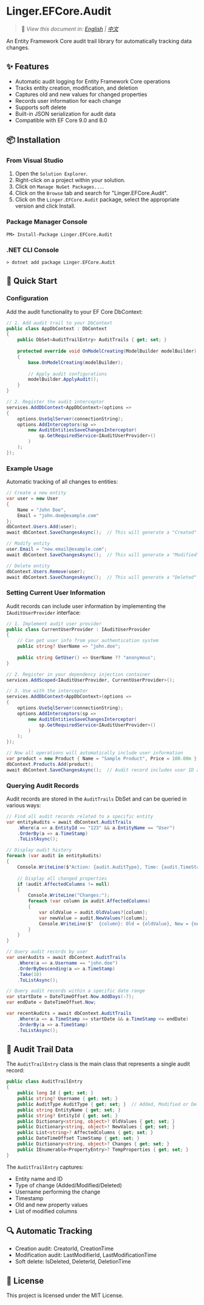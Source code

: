 ﻿# Linger.EFCore.Audit

> 📝 *View this document in: [English](./README.md) | [中文](./README.zh-CN.md)*

An Entity Framework Core audit trail library for automatically tracking data changes.

## ✨ Features

- Automatic audit logging for Entity Framework Core operations
- Tracks entity creation, modification, and deletion
- Captures old and new values for changed properties
- Records user information for each change
- Supports soft delete
- Built-in JSON serialization for audit data
- Compatible with EF Core 9.0 and 8.0

## 📦 Installation

### From Visual Studio

1. Open the `Solution Explorer`.
2. Right-click on a project within your solution.
3. Click on `Manage NuGet Packages...`.
4. Click on the `Browse` tab and search for "Linger.EFCore.Audit".
5. Click on the `Linger.EFCore.Audit` package, select the appropriate version and click Install.

### Package Manager Console

```
PM> Install-Package Linger.EFCore.Audit
```

### .NET CLI Console

```
> dotnet add package Linger.EFCore.Audit
```

## 🚀 Quick Start

### Configuration

Add the audit functionality to your EF Core DbContext:

```csharp
// 1. Add audit trail to your DbContext 
public class AppDbContext : DbContext 
{ 
    public DbSet<AuditTrailEntry> AuditTrails { get; set; }
    
    protected override void OnModelCreating(ModelBuilder modelBuilder) 
    { 
        base.OnModelCreating(modelBuilder);
        
        // Apply audit configurations
        modelBuilder.ApplyAudit();
    } 
}

// 2. Register the audit interceptor 
services.AddDbContext<AppDbContext>(options => 
{
    options.UseSqlServer(connectionString);
    options.AddInterceptors(sp => 
        new AuditEntitiesSaveChangesInterceptor(
            sp.GetRequiredService<IAuditUserProvider>()
        )
    );
});
```

### Example Usage

Automatic tracking of all changes to entities:

```csharp
// Create a new entity
var user = new User
{
    Name = "John Doe",
    Email = "john.doe@example.com"
};
dbContext.Users.Add(user);
await dbContext.SaveChangesAsync();  // This will generate a "Created" audit record

// Modify entity
user.Email = "new.email@example.com";
await dbContext.SaveChangesAsync();  // This will generate a "Modified" audit record

// Delete entity
dbContext.Users.Remove(user);
await dbContext.SaveChangesAsync();  // This will generate a "Deleted" audit record
```

### Setting Current User Information

Audit records can include user information by implementing the `IAuditUserProvider` interface:

```csharp
// 1. Implement audit user provider
public class CurrentUserProvider : IAuditUserProvider 
{ 
    // Can get user info from your authentication system
    public string? UserName => "john.doe"; 
    
    public string GetUser() => UserName ?? "anonymous"; 
}

// 2. Register in your dependency injection container
services.AddScoped<IAuditUserProvider, CurrentUserProvider>();

// 3. Use with the interceptor
services.AddDbContext<AppDbContext>(options => 
{
    options.UseSqlServer(connectionString);
    options.AddInterceptors(sp => 
        new AuditEntitiesSaveChangesInterceptor(
            sp.GetRequiredService<IAuditUserProvider>()
        )
    );
});

// Now all operations will automatically include user information
var product = new Product { Name = "Sample Product", Price = 100.00m };
dbContext.Products.Add(product);
await dbContext.SaveChangesAsync();  // Audit record includes user ID and username
```

### Querying Audit Records

Audit records are stored in the `AuditTrails` DbSet and can be queried in various ways:

```csharp
// Find all audit records related to a specific entity
var entityAudits = await dbContext.AuditTrails
    .Where(a => a.EntityId == "123" && a.EntityName == "User")
    .OrderBy(a => a.TimeStamp)
    .ToListAsync();

// Display audit history
foreach (var audit in entityAudits)
{
    Console.WriteLine($"Action: {audit.AuditType}, Time: {audit.TimeStamp}, User: {audit.Username}");
    
    // Display all changed properties
    if (audit.AffectedColumns != null)
    {
        Console.WriteLine("Changes:");
        foreach (var column in audit.AffectedColumns)
        {
            var oldValue = audit.OldValues?[column];
            var newValue = audit.NewValues?[column];
            Console.WriteLine($"  {column}: Old = {oldValue}, New = {newValue}");
        }
    }
}

// Query audit records by user
var userAudits = await dbContext.AuditTrails
    .Where(a => a.Username == "john.doe")
    .OrderByDescending(a => a.TimeStamp)
    .Take(10)
    .ToListAsync();

// Query audit records within a specific date range
var startDate = DateTimeOffset.Now.AddDays(-7);
var endDate = DateTimeOffset.Now;

var recentAudits = await dbContext.AuditTrails
    .Where(a => a.TimeStamp >= startDate && a.TimeStamp <= endDate)
    .OrderBy(a => a.TimeStamp)
    .ToListAsync();
```

## 📄 Audit Trail Data

The `AuditTrailEntry` class is the main class that represents a single audit record:

```csharp
public class AuditTrailEntry
{
    public long Id { get; set; }
    public string? Username { get; set; }
    public AuditType AuditType { get; set; }  // Added, Modified or Deleted
    public string EntityName { get; set; }
    public string? EntityId { get; set; }
    public Dictionary<string, object>? OldValues { get; set; }
    public Dictionary<string, object>? NewValues { get; set; }
    public List<string>? AffectedColumns { get; set; }
    public DateTimeOffset TimeStamp { get; set; }
    public Dictionary<string, object>? Changes { get; set; }
    public IEnumerable<PropertyEntry>? TempProperties { get; set; }
}
```

The `AuditTrailEntry` captures:
- Entity name and ID
- Type of change (Added/Modified/Deleted)
- Username performing the change
- Timestamp
- Old and new property values
- List of modified columns

## 🔍 Automatic Tracking

- Creation audit: CreatorId, CreationTime
- Modification audit: LastModifierId, LastModificationTime
- Soft delete: IsDeleted, DeleterId, DeletionTime

## 📝 License

This project is licensed under the MIT License.

